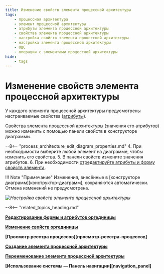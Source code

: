 ```yaml
---
title: Изменение свойств элемента процессной архитектуры
tags:
    - процессная архитектура
    - элемент процессной архитектуры
    - атрибуты элемента процессной архитектуры
    - свойства элемента процессной архитектуры
    - настройка свойств элемента процессной архитектуры
    - настройка элемента процессной архитектуры
    - ОШС
    - операции с элементами процессной архитектуры
hide:
    - tags
---
```


# Изменение свойств элемента процессной архитектуры

У каждого элемента процессной архитектуры предусмотрены настраиваемые свойства ([атрибуты](configuring_process_entity_properties_form_and_attributes.md)).

Свойства элемента процессной архитектуры (значения его атрибутов) можно изменить с помощью панели свойств в конструкторе диаграммы.

--8<-- "process_architecture_edit_diagram_properties.md"
4. При необходимости выберите любой элемент на диаграмме, чтобы изменить его свойства.
5. В панели свойств измените значения атрибутов.
6. При необходимости [отредактируйте атрибуты и форму свойств элемента](configuring_process_entity_properties_form_and_attributes.md).

!!! Note "Примечание"
    Изменения, внесённые в [конструкторе диаграмм][конструктор-диаграмм], сохраняются автоматически. Отмена изменений не предусмотрена.

*![Настройка свойств элемента процессной архитектуры](configuring_process_entity_properties.png)*

--8<-- "related_topics_heading.md"

**[Редактирование формы и атрибутов оргединицы](configuring_organizational_unit_form_and_attributes.md)**

**[Изменение свойств оргединицы](configuring_organizational_unit.md)**

**[Просмотр реестра процессов][просмотр-реестра-процессов]**

**[Создание элемента процессной архитектуры](creating_process_entity.md)**

**[Переименование элемента процессной архитектуры](renaming_process_entity.md)**

**[Использование системы — Панель навигации][navigation_panel]**